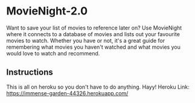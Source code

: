 # MovieNight-2.0

Want to save your list of movies to reference later on? Use MovieNight where it connects to a database of movies and lists out your favourite movies to watch. Whether you have or not, it's a great guide for remembering what movies you haven't watched and what movies you would love to watch and recommend.

## Instructions

This is all on heroku so you don't have to do anything. Hayy!
Heroku Link: https://immense-garden-44326.herokuapp.com/
